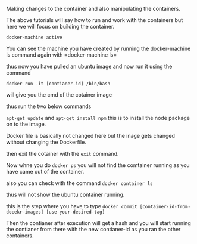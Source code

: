 Making changes to the container and also manipulating the containers.

The above tutorials will say how to run and work with the containers but here we will focus on building the container.

`docker-machine active`

You can see the machine you have created by running the docker-machine ls command again with =docker-machine ls=

thus now you have pulled an ubuntu image and now run it using the command

`docker run -it [contianer-id] /bin/bash`

will give you the cmd of the cotainer image

thus run the two below commands

`apt-get update` and `apt-get install npm` this is to install the node package on to the image.

Docker file is basically not changed here but the inage gets changed without changing the Dockerfile.

then exit the cotainer with the `exit` command.

Now whne you do `docker ps` you will not find the comtainer running as you have came out of the container.

also you can check with the command `docker container ls`

thus will not show the ubuntu container running.

this is the step where you have to type `docker commit [container-id-from-docekr-images] [use-your-desired-tag]`

Then the contianer after execution will get a hash and you will start running the contianer from there with the new contianer-id as you ran the other containers. 
